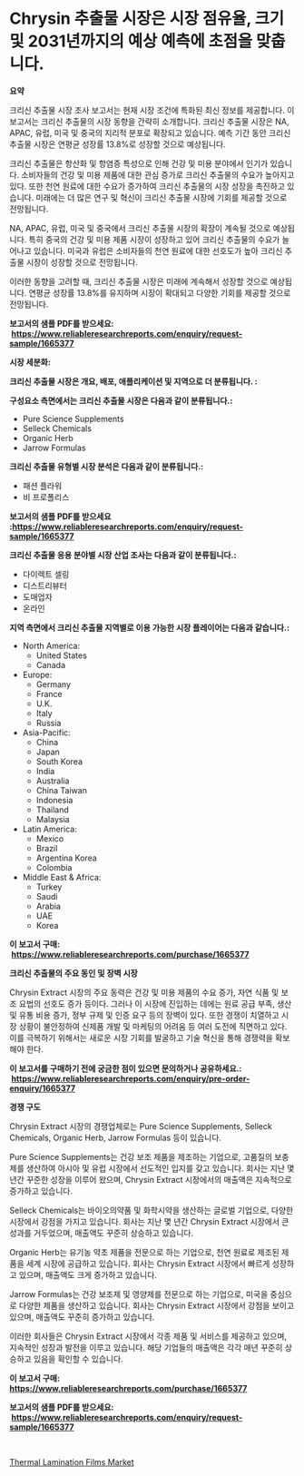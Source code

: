 <p><h1>Chrysin 추출물 시장은 시장 점유율, 크기 및 2031년까지의 예상 예측에 초점을 맞춥니다.</h1></p><p><strong>요약</strong></p>
<p><p>크리신 추출물 시장 조사 보고서는 현재 시장 조건에 특화된 최신 정보를 제공합니다. 이 보고서는 크리신 추출물의 시장 동향을 간략히 소개합니다. 크리신 추출물 시장은 NA, APAC, 유럽, 미국 및 중국의 지리적 분포로 확장되고 있습니다. 예측 기간 동안 크리신 추출물 시장은 연평균 성장률 13.8%로 성장할 것으로 예상됩니다.</p><p>크리신 추출물은 항산화 및 항염증 특성으로 인해 건강 및 미용 분야에서 인기가 있습니다. 소비자들의 건강 및 미용 제품에 대한 관심 증가로 크리신 추출물의 수요가 높아지고 있다. 또한 천연 원료에 대한 수요가 증가하여 크리신 추출물의 시장 성장을 촉진하고 있습니다. 미래에는 더 많은 연구 및 혁신이 크리신 추출물 시장에 기회를 제공할 것으로 전망됩니다.</p><p>NA, APAC, 유럽, 미국 및 중국에서 크리신 추출물 시장의 확장이 계속될 것으로 예상됩니다. 특히 중국의 건강 및 미용 제품 시장이 성장하고 있어 크리신 추출물의 수요가 늘어나고 있습니다. 미국과 유럽은 소비자들의 천연 원료에 대한 선호도가 높아 크리신 추출물 시장이 성장할 것으로 전망됩니다.</p><p>이러한 동향을 고려할 때, 크리신 추출물 시장은 미래에 계속해서 성장할 것으로 예상됩니다. 연평균 성장률 13.8%를 유지하며 시장이 확대되고 다양한 기회를 제공할 것으로 전망됩니다.</p></p>
<p><strong>보고서의 샘플 PDF를 받으세요: &nbsp;<a href="https://www.reliableresearchreports.com/enquiry/request-sample/1665377">https://www.reliableresearchreports.com/enquiry/request-sample/1665377</a></strong></p>
<p><strong>시장 세분화:</strong></p>
<p><strong> 크리신 추출물 시장은 개요, 배포, 애플리케이션 및 지역으로 더 분류됩니다. :</strong></p>
<p><strong>구성요소 측면에서는 크리신 추출물 시장은 다음과 같이 분류됩니다.:</strong></p>
<p><ul><li>Pure Science Supplements</li><li>Selleck Chemicals</li><li>Organic Herb</li><li>Jarrow Formulas</li></ul></p>
<p><strong> 크리신 추출물 유형별 시장 분석은 다음과 같이 분류됩니다.:</strong></p>
<p><ul><li>패션 플라워</li><li>비 프로폴리스</li></ul></p>
<p><strong>보고서의 샘플 PDF를 받으세요 :<a href="https://www.reliableresearchreports.com/enquiry/request-sample/1665377">https://www.reliableresearchreports.com/enquiry/request-sample/1665377</a></strong></p>
<p><strong> 크리신 추출물 응용 분야별 시장 산업 조사는 다음과 같이 분류됩니다.:</strong></p>
<p><ul><li>다이렉트 셀링</li><li>디스트리뷰터</li><li>도매업자</li><li>온라인</li></ul></p>
<p><strong>지역 측면에서 크리신 추출물 지역별로 이용 가능한 시장 플레이어는 다음과 같습니다.:</strong></p>
<p><ul>
    <li>
        North America:
        <ul>
            <li>United States</li>
            <li>Canada</li>
        </ul>
    </li>
    <li>
        Europe:
        <ul>
            <li>Germany</li>
            <li>France</li>
            <li>U.K.</li>
            <li>Italy</li>
            <li>Russia</li>
        </ul>
    </li>
    <li>
        Asia-Pacific:
        <ul>
            <li>China</li>
            <li>Japan</li>
            <li>South Korea</li>
            <li>India</li>
            <li>Australia</li>
            <li>China Taiwan</li>
            <li>Indonesia</li>
            <li>Thailand</li>
            <li>Malaysia</li>
        </ul>
    </li>
    <li>
        Latin America:
        <ul>
            <li>Mexico</li>
            <li>Brazil</li>
            <li>Argentina Korea</li>
            <li>Colombia</li>
        </ul>
    </li>
    <li>
        Middle East & Africa:
        <ul>
            <li>Turkey</li>
            <li>Saudi</li>
            <li>Arabia</li>
            <li>UAE</li>
            <li>Korea</li>
        </ul>
    </li>
    </ul></p>
<p><strong>이 보고서 구매: &nbsp;<a href="https://www.reliableresearchreports.com/purchase/1665377">https://www.reliableresearchreports.com/purchase/1665377</a></strong></p>
<p><strong>크리신 추출물의 주요 동인 및 장벽 시장</strong></p>
<p><p>Chrysin Extract 시장의 주요 동력은 건강 및 미용 제품의 수요 증가, 자연 식품 및 보조 요법의 선호도 증가 등이다. 그러나 이 시장에 진입하는 데에는 원료 공급 부족, 생산 및 유통 비용 증가, 정부 규제 및 인증 요구 등의 장벽이 있다. 또한 경쟁이 치열하고 시장 상황이 불안정하여 신제품 개발 및 마케팅의 어려움 등 여러 도전에 직면하고 있다. 이를 극복하기 위해서는 새로운 시장 기회를 발굴하고 기술 혁신을 통해 경쟁력을 확보해야 한다.</p></p>
<p><strong>이 보고서를 구매하기 전에 궁금한 점이 있으면 문의하거나 공유하세요.: &nbsp;<a href="https://www.reliableresearchreports.com/enquiry/pre-order-enquiry/1665377">https://www.reliableresearchreports.com/enquiry/pre-order-enquiry/1665377</a></strong></p>
<p><strong>경쟁 구도</strong></p>
<p><p>Chrysin Extract 시장의 경쟁업체로는 Pure Science Supplements, Selleck Chemicals, Organic Herb, Jarrow Formulas 등이 있습니다. </p><p>Pure Science Supplements는 건강 보조 제품을 제조하는 기업으로, 고품질의 보충제를 생산하여 아시아 및 유럽 시장에서 선도적인 입지를 갖고 있습니다. 회사는 지난 몇 년간 꾸준한 성장을 이루어 왔으며, Chrysin Extract 시장에서의 매출액은 지속적으로 증가하고 있습니다. </p><p>Selleck Chemicals는 바이오의약품 및 화학시약을 생산하는 글로벌 기업으로, 다양한 시장에서 강점을 가지고 있습니다. 회사는 지난 몇 년간 Chrysin Extract 시장에서 큰 성과를 거두었으며, 매출액도 꾸준히 상승하고 있습니다. </p><p>Organic Herb는 유기농 약초 제품을 전문으로 하는 기업으로, 천연 원료로 제조된 제품을 세계 시장에 공급하고 있습니다. 회사는 Chrysin Extract 시장에서 빠르게 성장하고 있으며, 매출액도 크게 증가하고 있습니다. </p><p>Jarrow Formulas는 건강 보조제 및 영양제를 전문으로 하는 기업으로, 미국을 중심으로 다양한 제품을 생산하고 있습니다. 회사는 Chrysin Extract 시장에서 강점을 보이고 있으며, 매출액도 꾸준히 증가하고 있습니다. </p><p>이러한 회사들은 Chrysin Extract 시장에서 각종 제품 및 서비스를 제공하고 있으며, 지속적인 성장과 발전을 이루고 있습니다. 해당 기업들의 매출액은 각각 매년 꾸준히 상승하고 있음을 확인할 수 있습니다.</p></p>
<p><strong>이 보고서 구매: &nbsp; <a href="https://www.reliableresearchreports.com/purchase/1665377">https://www.reliableresearchreports.com/purchase/1665377</a></strong></p>
<p><strong>보고서의 샘플 PDF를 받으세요: &nbsp;<a href="https://www.reliableresearchreports.com/enquiry/request-sample/1665377">https://www.reliableresearchreports.com/enquiry/request-sample/1665377</a></strong><strong></strong></p>
<p>&nbsp;</p>
<p><p><a href="https://iodized-pantydraco-05c.notion.site/Thermal-Lamination-Films-Market-Research-Report-Forecasted-for-Period-from-2024-2031-by-Market-Ty-a2b8227c46a0407cb44176da35ed0acb">Thermal Lamination Films Market</a></p></p>